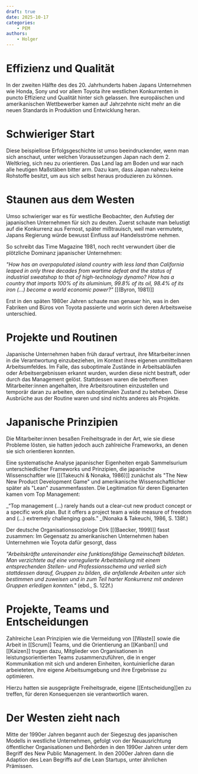 ```yaml
---
draft: true
date: 2025-10-17
categories:
    - PEM
authors:
    - Holger
---
```


# Effizienz und Qualität

In der zweiten Hälfte des des 20. Jahrhunderts haben Japans Unternehmen wie Honda, Sony und vor allem Toyota ihre westlichen Konkurrenten in puncto Effizienz und Qualität hinter sich gelassen. Ihre europäischen und amerikanischen Wettbewerber kamen auf Jahrzehnte nicht mehr an die neuen Standards in Produktion und Entwicklung heran.

# Schwieriger Start

Diese beispiellose Erfolgsgeschichte ist umso beeindruckender, wenn man sich anschaut, unter welchen Voraussetzungen Japan nach dem 2. Weltkrieg, sich neu zu orientieren. Das Land lag am Boden und war nach alle heutigen Maßstäben bitter arm. Dazu kam, dass Japan nahezu keine Rohstoffe besitzt, um aus sich selbst heraus produzieren zu können.

# Staunen aus dem Westen

Umso schwieriger war es für westliche Beobachter, den Aufstieg der japanischen Unternehmen für sich zu deuten. Zuerst schaute man belustigt auf die Konkurrenz aus Fernost, später mißtrauisch, weil man vermutete, Japans Regierung würde bewusst Einfluss auf Handelsströme nehmen. 

So schreibt das Time Magazine 1981, noch recht verwundert über die plötzliche Dominanz japanischer Unternehmen: 

_"How has an overpopulated island country with less land than California leaped in only three decades from wartime defeat and the status of industrial sweatshop to that of high-technology dynamo? How has a country that imports 100% of its aluminium, 99.8% of its oil, 98.4% of its iron (…) become a world economic power?"_ [[(Byron, 1981)]]

Erst in den späten 1980er Jahren schaute man genauer hin, was in den Fabriken und Büros von Toyota passierte und worin sich deren Arbeitsweise unterschied.

# Projekte und Routinen

Japanische Unternehmen haben früh darauf vertraut, ihre Mitarbeiter:innen in die Verantwortung einzubeziehen, im Kontext ihres eigenen unmittelbaren Arbeitsumfeldes. Im Falle, das suboptimale Zustände in Arbeitsabläufen oder Arbeitsergebnissen erkannt wurden, wurden diese nicht bestraft, oder durch das Management gelöst. Stattdessen waren die betroffenen Mitarbeiter:innen angehalten, ihre Arbeitsroutinen einzustellen und temporär daran zu arbeiten, den suboptimalen Zustand zu beheben. Diese Ausbrüche aus der Routine waren und sind nichts anderes als Projekte.

# Japanische Prinzipien

Die Mitarbeiter:innen besaßen Freiheitsgrade in der Art, wie sie diese Probleme lösten, sie hatten jedoch auch zahlreiche Frameworks, an denen sie sich orientieren konnten.

Eine systematische Analyse japanischer Eigenheiten ergab Sammelsurium unterschiedlicher Frameworks und Prinzipien, die japanische Wissenschaftler wie [[(Takeuchi & Nonaka, 1986)]] zunächst als "The New New Product Development Game" und amerikanische Wissenschaftlicher später als "Lean" zusammenfassten. Die Legitimation für deren Eigenarten kamen vom Top Management:

_“Top management (…) rarely hands out a clear-cut new product concept or a specific work plan. But it offers a project team a wide measure of freedom and (…) extremely challenging goals.” _(Nonaka & Takeuchi, 1986, S. 138f.)

Der deutsche Organisationssoziologe Dirk [[(Baecker, 1999)]] fasst zusammen: Im Gegensatz zu amerikanischen Unternehmen haben Unternehmen wie Toyota dafür gesorgt, dass 

_"Arbeitskräfte untereinander eine funktionsfähige Gemeinschaft bildeten. Man verzichtete auf eine vorregulierte Arbeitsteilung mit einem entsprechenden Stellen- und Professionsschema und verließ sich stattdessen darauf, Gruppen zu bilden, die anfallende Arbeiten unter sich bestimmen und zuweisen und in zum Teil harter Konkurrenz mit anderen Gruppen erledigen konnten."_ (ebd., S. 122f.)

# Projekte, Teams und Entscheidungen

Zahlreiche Lean Prinzipien wie die Vermeidung von [[Waste]] sowie die Arbeit in [[Scrum]] Teams, und die Orientierung an [[Kanban]] und [[Kaizen]] trugen dazu, Mitglieder von Organisationen in leistungsorientierten Teams zusammenzuführen, die in enger Kommunikation mit sich und anderen Einheiten, kontuinierliche daran arbeieteten, ihre eigene Arbeitsumgebung und ihre Ergebnisse zu optimieren. 

Hierzu hatten sie ausgeprägte Freiheitsgrade, eigene [[Entscheidung]]en zu treffen, für deren Konsequenzen sie verantwortlich waren.

# Der Westen zieht nach

Mitte der 1990er Jahren begannt auch der Siegeszug des japanischen Modells in westliche Unternehmen, gefolgt von der Neuausrichtung öffentlicher Organisationen und Behörden in den 1990er Jahren unter dem Begriff des New Public Management. In den 2000er Jahren dann die Adaption des Lean Begriffs auf die Lean Startups, unter ähnlichen Prämissen.